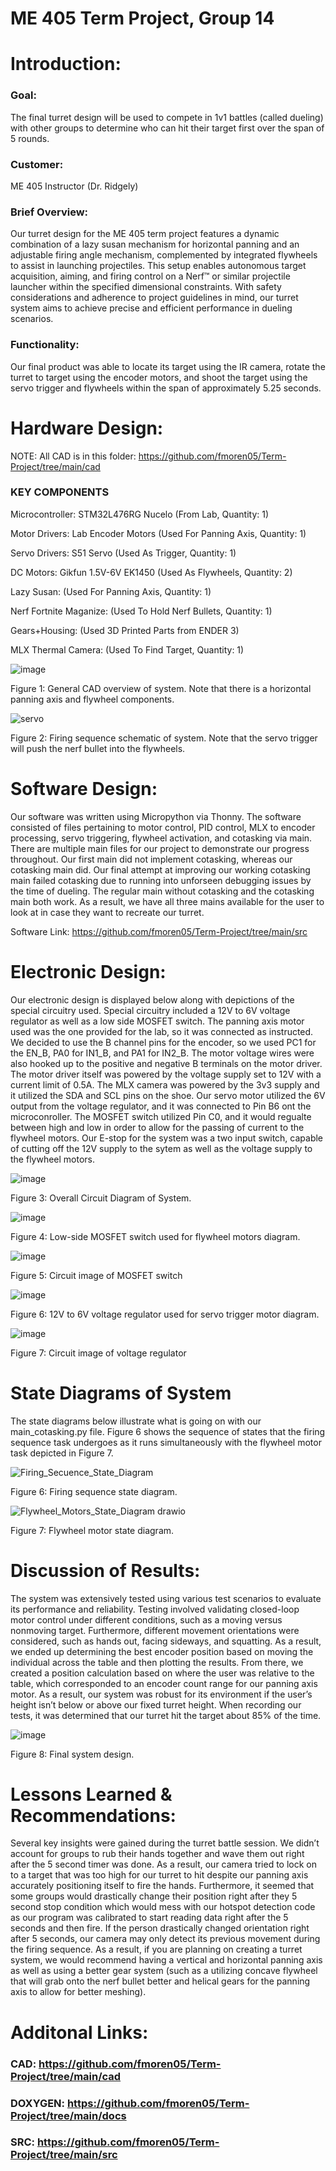 # ME 405 Term Project, Group 14

# Introduction: 

### Goal: 

The final turret design will be used to compete in 1v1 battles (called dueling) with other groups to determine who can hit their target first over the span of 5 rounds. 

### Customer: 

ME 405 Instructor (Dr. Ridgely)


### Brief Overview: 

Our turret design for the ME 405 term project features a dynamic combination of a lazy susan mechanism for horizontal panning and an adjustable firing angle mechanism, complemented by integrated flywheels to assist in launching projectiles. This setup enables autonomous target acquisition, aiming, and firing control on a Nerf™ or similar projectile launcher within the specified dimensional constraints. With safety considerations and adherence to project guidelines in mind, our turret system aims to achieve precise and efficient performance in dueling scenarios. 

### Functionality:

Our final product was able to locate its target using the IR camera, rotate the turret to target using the encoder motors, and shoot the target using the servo trigger and flywheels within the span of approximately 5.25 seconds. 

# Hardware Design: 

NOTE: All CAD is in this folder: https://github.com/fmoren05/Term-Project/tree/main/cad


### KEY COMPONENTS

Microcontroller: STM32L476RG Nucelo (From Lab, Quantity: 1)

Motor Drivers: Lab Encoder Motors (Used For Panning Axis, Quantity: 1)

Servo Drivers: S51 Servo (Used As Trigger, Quantity: 1)

DC Motors: Gikfun 1.5V-6V EK1450 (Used As Flywheels, Quantity: 2)

Lazy Susan: (Used For Panning Axis, Quantity: 1)

Nerf Fortnite Maganize: (Used To Hold Nerf Bullets, Quantity: 1)

Gears+Housing: (Used 3D Printed Parts from ENDER 3)

MLX Thermal Camera: (Used To Find Target, Quantity: 1)

![image](https://github.com/fmoren05/Term-Project/assets/132640536/ce465a27-afd6-463f-9f4d-bb921be6ea81)

Figure 1: General CAD overview of system. Note that there is a horizontal panning axis and flywheel components. 

![servo](https://github.com/fmoren05/Term-Project/assets/156385954/ded17ace-ae5a-4ab5-a130-a17aa628b9eb)

Figure 2: Firing sequence schematic of system. Note that the servo trigger will push the nerf bullet into the flywheels.

# Software Design:

Our software was written using Micropython via Thonny. The software consisted of files pertaining to motor control, PID control, MLX to encoder processing, servo triggering, flywheel activation, and cotasking via main. There are multiple main files for our project to demonstrate our progress throughout. Our first main did not implement cotasking, whereas our cotasking main did. Our final attempt at improving our working cotasking main failed cotasking due to running into unforseen debugging issues by the time of dueling. The regular main without cotasking and the cotasking main both work. As a result, we have all three mains available for the user to look at in case they want to recreate our turret.

Software Link: https://github.com/fmoren05/Term-Project/tree/main/src

# Electronic Design: 

Our electronic design is displayed below along with depictions of the special circuitry used. Special circuitry included a 12V to 6V voltage regulator as well as a low side MOSFET switch. The panning axis motor used was the one provided for the lab, so it was connected as instructed. We decided to use the B channel pins for the encoder, so we used PC1 for the EN_B, PA0 for IN1_B, and PA1 for IN2_B. The motor voltage wires were also hooked up to the positive and negative B terminals on the motor driver. The motor driver itself was powered by the voltage supply set to 12V with a current limit of 0.5A. The MLX camera was powered by the 3v3 supply and it utilized the SDA and SCL pins on the shoe. Our servo motor utilized the 6V output from the voltage regulator, and it was connected to Pin B6 ont the microconroller. The MOSFET switch utilized Pin C0, and it would regualte between high and low in order to allow for the passing of current to the flywheel motors. Our E-stop for the system was a two input switch, capable of cutting off the 12V supply to the sytem as well as the voltage supply to the flywheel motors.

![image](https://github.com/fmoren05/Term-Project/assets/156385954/c50f1105-7ef4-47a1-808b-d7fd96c1f143)

Figure 3: Overall Circuit Diagram of System.

![image](https://github.com/fmoren05/Term-Project/assets/156385954/2e7ecd68-8abd-45ad-a0a7-47c0372085f3)


Figure 4: Low-side MOSFET switch used for flywheel motors diagram. 

![image](https://github.com/fmoren05/Term-Project/assets/156385954/1772b2a8-6f60-4d94-9b0b-320cfb8660c2)

Figure 5: Circuit image of MOSFET switch

![image](https://github.com/fmoren05/Term-Project/assets/156385950/1119cf7a-1b49-49d4-b11a-c1ffc9c627db)


Figure 6: 12V to 6V voltage regulator used for servo trigger motor diagram. 

![image](https://github.com/fmoren05/Term-Project/assets/156385950/abb3c800-195e-4659-8604-1710b4cc8944)


Figure 7: Circuit image of voltage regulator

# State Diagrams of System

The state diagrams below illustrate what is going on with our main_cotasking.py file. Figure 6 shows the sequence of states that the firing sequence task undergoes as it runs simultaneously with the
flywheel motor task depicted in Figure 7.

![Firing_Secuence_State_Diagram](https://github.com/fmoren05/Term-Project/assets/156385950/790e4b55-d850-4f88-a7ff-82202f48e91a)


Figure 6: Firing sequence state diagram.


![Flywheel_Motors_State_Diagram drawio](https://github.com/fmoren05/Term-Project/assets/156385950/4ea4958a-5ad5-4e95-94c0-718d582fd607)

Figure 7: Flywheel motor state diagram.

# Discussion of Results:

The system was extensively tested using various test scenarios to evaluate its performance and reliability. Testing involved validating closed-loop motor control under different conditions, such as a moving versus nonmoving target. Furthermore, different movement orientations were considered, such as hands out, facing sideways, and squatting. As a result, we ended up determining the best encoder position based on moving the individual across the table and then plotting the results. From there, we created a position calculation based on where the user was relative to the table, which corresponded to an encoder count range for our panning axis motor. As a result, our system was robust for its environment if the user’s height isn’t below or above our fixed turret height. When recording our tests, it was determined that our turret hit the target about 85% of the time. 


![image](https://github.com/fmoren05/Term-Project/assets/156385950/10583b70-88eb-4af6-abf7-cfdb28595a79)


Figure 8: Final system design.


# Lessons Learned & Recommendations:

Several key insights were gained during the turret battle session. We didn’t account for groups to rub their hands together and wave them out right after the 5 second timer was done. As a result, our camera tried to lock on to a target that was too high for our turret to hit despite our panning axis accurately positioning itself to fire the hands. Furthermore, it seemed that some groups would drastically change their position right after they 5 second stop condition which would mess with our hotspot detection code as our program was calibrated to start reading data right after the 5 seconds and then fire. If the person drastically changed orientation right after 5 seconds, our camera may only detect its previous movement during the firing sequence. As a result, if you are planning on creating a turret system, we would recommend having a vertical and horizontal panning axis as well as using a better gear system (such as a utilizing concave flywheel that will grab onto the nerf bullet better and helical gears for the panning axis to allow for better meshing). 

# Additonal Links:
### CAD: https://github.com/fmoren05/Term-Project/tree/main/cad

### DOXYGEN: https://github.com/fmoren05/Term-Project/tree/main/docs

### SRC: https://github.com/fmoren05/Term-Project/tree/main/src





